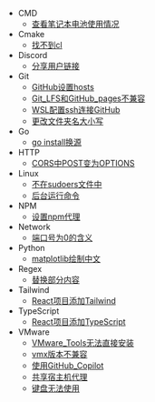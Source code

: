   - CMD
    - [查看笔记本电池使用情况](/CMD/查看笔记本电池使用情况.md)
  - Cmake
    - [找不到cl](/Cmake/找不到cl.md)
  - Discord
    - [分享用户链接](/Discord/分享用户链接.md)
  - Git
    - [GitHub设置hosts](/Git/GitHub设置hosts.md)
    - [Git_LFS和GitHub_pages不兼容](/Git/Git_LFS和GitHub_pages不兼容.md)
    - [WSL配置ssh连接GitHub](/Git/WSL配置ssh连接GitHub.md)
    - [更改文件夹名大小写](/Git/更改文件夹名大小写.md)
  - Go
    - [go install换源](/Go/go%20install换源.md)
  - HTTP
    - [CORS中POST变为OPTIONS](/HTTP/CORS中POST变为OPTIONS.md)
  - Linux
    - [不在sudoers文件中](/Linux/不在sudoers文件中.md)
    - [后台运行命令](/Linux/后台运行命令.md)
  - NPM
    - [设置npm代理](/NPM/设置npm代理.md)
  - Network
    - [端口号为0的含义](/Network/端口号为0的含义.md)
  - Python
    - [matplotlib绘制中文](/Python/matplotlib绘制中文.md)
  - Regex
    - [替换部分内容](/Regex/替换部分内容.md)
  - Tailwind
    - [React项目添加Tailwind](/Tailwind/React项目添加Tailwind.md)
  - TypeScript
    - [React项目添加TypeScript](/TypeScript/React项目添加TypeScript.md)
  - VMware
    - [VMware_Tools无法直接安装](/VMware/VMware_Tools无法直接安装.md)
    - [vmx版本不兼容](/VMware/vmx版本不兼容.md)
    - [使用GitHub_Copilot](/VMware/使用GitHub_Copilot.md)
    - [共享宿主机代理](/VMware/共享宿主机代理.md)
    - [键盘无法使用](/VMware/键盘无法使用.md)